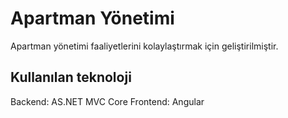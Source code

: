 # Apartman Yönetimi
Apartman yönetimi faaliyetlerini kolaylaştırmak için geliştirilmiştir.

## Kullanılan teknoloji
Backend: AS.NET MVC Core
Frontend: Angular